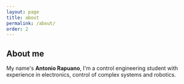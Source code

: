 ```yaml
---
layout: page
title: about
permalink: /about/
order: 2
---
```


## About me

My name's **Antonio Rapuano**, I'm a control engineering student with experience 
in electronics, control of complex systems and robotics.